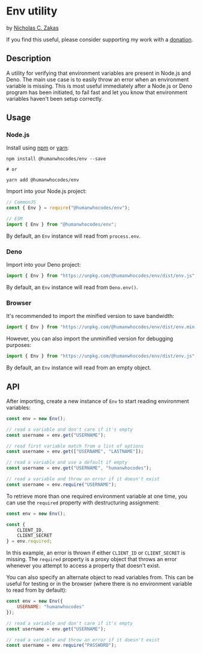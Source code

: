 # Env utility

by [Nicholas C. Zakas](https://humanwhocodes.com)

If you find this useful, please consider supporting my work with a [donation](https://humanwhocodes.com/donate).

## Description

A utility for verifying that environment variables are present in Node.js and Deno. The main use case is to easily throw an error when an environment variable is missing. This is most useful immediately after a Node.js or Deno program has been initiated, to fail fast and let you know that environment variables haven't been setup correctly.

## Usage

### Node.js

Install using [npm][npm] or [yarn][yarn]:

```
npm install @humanwhocodes/env --save

# or

yarn add @humanwhocodes/env
```

Import into your Node.js project:

```js
// CommonJS
const { Env } = require("@humanwhocodes/env");

// ESM
import { Env } from "@humanwhocodes/env";
```

By default, an `Env` instance will read from `process.env`.

### Deno

Import into your Deno project:

```js
import { Env } from "https://unpkg.com/@humanwhocodes/env/dist/env.js";
```

By default, an `Env` instance will read from `Deno.env()`.

### Browser

It's recommended to import the minified version to save bandwidth:

```js
import { Env } from "https://unpkg.com/@humanwhocodes/env/dist/env.min.js";
```

However, you can also import the unminified version for debugging purposes:

```js
import { Env } from "https://unpkg.com/@humanwhocodes/env/dist/env.js";
```

By default, an `Env` instance will read from an empty object.

## API

After importing, create a new instance of `Env` to start reading environment variables:

```js
const env = new Env();

// read a variable and don't care if it's empty
const username = env.get("USERNAME");

// read first variable match from a list of options
const username = env.get(["USERNAME", "LASTNAME"]);

// read a variable and use a default if empty
const username = env.get("USERNAME", "humanwhocodes");

// read a variable and throw an error if it doesn't exist
const username = env.require("USERNAME");
```

To retrieve more than one required environment variable at one time, you can use the `required` property with destructuring assignment:

```js
const env = new Env();

const {
    CLIENT_ID,
    CLIENT_SECRET
} = env.required;
```

In this example, an error is thrown if either `CLIENT_ID` or `CLIENT_SECRET` is missing. The `required` property is a proxy object that throws an error whenever you attempt to access a property that doesn't exist.

You can also specify an alternate object to read variables from. This can be useful for testing or in the browser (where there is no environment variable to read from by default):

```js
const env = new Env({
    USERNAME: "humanwhocodes"
});

// read a variable and don't care if it's empty
const username = env.get("USERNAME");

// read a variable and throw an error if it doesn't exist
const username = env.require("PASSWORD");
```

[npm]: https://npmjs.com/
[yarn]: https://yarnpkg.com/
